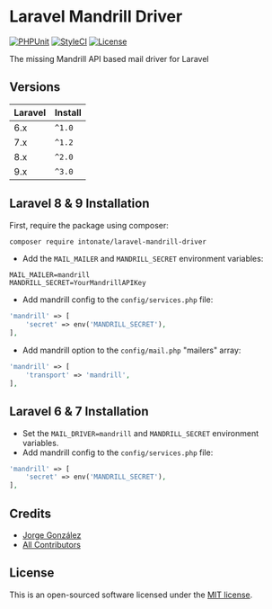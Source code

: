 # Laravel Mandrill Driver

[![PHPUnit](https://github.com/intonate/laravel-mandrill-driver/actions/workflows/phpunit.yml/badge.svg?branch=master)](https://github.com/intonate/laravel-mandrill-driver/actions/workflows/phpunit.yml)
[![StyleCI](https://github.styleci.io/repos/209204562/shield?branch=master)](https://github.styleci.io/repos/209204562)
[![License](https://img.shields.io/badge/license-MIT-brightgreen.svg?style=flat-square)](https://github.com/intonate/laravel-mandrill-driver/blob/master/LICENSE)

The missing Mandrill API based mail driver for Laravel

## Versions

Laravel | Install
------- | ------
 6.x    | `^1.0`
 7.x    | `^1.2`
 8.x    | `^2.0`
 9.x    | `^3.0`

## Laravel 8 & 9 Installation

First, require the package using composer:

```sh
composer require intonate/laravel-mandrill-driver
```

* Add the `MAIL_MAILER` and `MANDRILL_SECRET` environment variables:

```dotenv
MAIL_MAILER=mandrill
MANDRILL_SECRET=YourMandrillAPIKey
```

* Add mandrill config to the `config/services.php` file:

```php
'mandrill' => [
    'secret' => env('MANDRILL_SECRET'),
],
```

* Add mandrill option to the `config/mail.php` "mailers" array:

```php
'mandrill' => [
    'transport' => 'mandrill',
],
```

## Laravel 6 & 7 Installation

* Set the `MAIL_DRIVER=mandrill` and `MANDRILL_SECRET` environment variables.
* Add mandrill config to the `config/services.php` file:

```php
'mandrill' => [
    'secret' => env('MANDRILL_SECRET'),
],
```

## Credits

- [Jorge González](https://github.com/scrubmx)
- [All Contributors](../../contributors)

## License

This is an open-sourced software licensed under the [MIT license](LICENSE).
